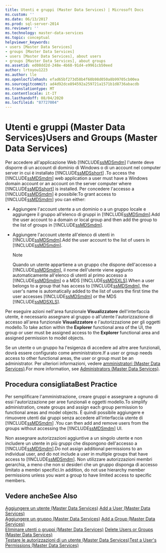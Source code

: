 ```yaml
---
title: Utenti e gruppi (Master Data Services) | Microsoft Docs
ms.custom: ''
ms.date: 06/13/2017
ms.prod: sql-server-2014
ms.reviewer: ''
ms.technology: master-data-services
ms.topic: conceptual
helpviewer_keywords:
- users [Master Data Services]
- groups [Master Data Services]
- users [Master Data Services], about users
- groups [Master Data Services], about groups
ms.assetid: ed08dd2d-248e-4b68-91d4-e9961cb50eed
author: lrtoyou1223
ms.author: lle
ms.openlocfilehash: efad65bf273d58b4f60b98d050a8b99705cb00ea
ms.sourcegitcommit: ad4d92dce894592a259721a1571b1d8736abacdb
ms.translationtype: MT
ms.contentlocale: it-IT
ms.lasthandoff: 08/04/2020
ms.locfileid: "87727004"
---
```

# <a name="users-and-groups-master-data-services"></a><span data-ttu-id="9debd-102">Utenti e gruppi (Master Data Services)</span><span class="sxs-lookup"><span data-stu-id="9debd-102">Users and Groups (Master Data Services)</span></span>
  <span data-ttu-id="9debd-103">Per accedere all'applicazione Web [!INCLUDE[ssMDSmdm](../includes/ssmdsmdm-md.md)] l'utente deve disporre di un account di dominio di Windows o di un account nel computer server in cui è installato [!INCLUDE[ssMDSshort](../includes/ssmdsshort-md.md)] .</span><span class="sxs-lookup"><span data-stu-id="9debd-103">To access the [!INCLUDE[ssMDSmdm](../includes/ssmdsmdm-md.md)] web application a user must have a Windows domain account or an account on the server computer where [!INCLUDE[ssMDSshort](../includes/ssmdsshort-md.md)] is installed.</span></span> <span data-ttu-id="9debd-104">Per concedere l'accesso a [!INCLUDE[ssMDSmdm](../includes/ssmdsmdm-md.md)] è possibile:</span><span class="sxs-lookup"><span data-stu-id="9debd-104">To grant access to [!INCLUDE[ssMDSmdm](../includes/ssmdsmdm-md.md)] you can either:</span></span>  
  
-   <span data-ttu-id="9debd-105">Aggiungere l'account utente a un dominio o a un gruppo locale e aggiungere il gruppo all'elenco di gruppi in [!INCLUDE[ssMDSmdm](../includes/ssmdsmdm-md.md)].</span><span class="sxs-lookup"><span data-stu-id="9debd-105">Add the user account to a domain or local group and then add the group to the list of groups in [!INCLUDE[ssMDSmdm](../includes/ssmdsmdm-md.md)].</span></span>  
  
-   <span data-ttu-id="9debd-106">Aggiungere l'account utente all'elenco di utenti in [!INCLUDE[ssMDSmdm](../includes/ssmdsmdm-md.md)].</span><span class="sxs-lookup"><span data-stu-id="9debd-106">Add the user account to the list of users in [!INCLUDE[ssMDSmdm](../includes/ssmdsmdm-md.md)].</span></span>  
  
    > [!NOTE]  
    >  <span data-ttu-id="9debd-107">Quando un utente appartiene a un gruppo che dispone dell'accesso a [!INCLUDE[ssMDSmdm](../includes/ssmdsmdm-md.md)], il nome dell'utente viene aggiunto automaticamente all'elenco di utenti al primo accesso a [!INCLUDE[ssMDSmdm](../includes/ssmdsmdm-md.md)] o a MDS [!INCLUDE[ssMDSXLS](../includes/ssmdsxls-md.md)].</span><span class="sxs-lookup"><span data-stu-id="9debd-107">When a user belongs to a group that has access to [!INCLUDE[ssMDSmdm](../includes/ssmdsmdm-md.md)], the user's name is automatically added to the list of users the first time the user accesses [!INCLUDE[ssMDSmdm](../includes/ssmdsmdm-md.md)] or the MDS [!INCLUDE[ssMDSXLS](../includes/ssmdsxls-md.md)].</span></span>  
  
 <span data-ttu-id="9debd-108">Per eseguire azioni nell'area funzionale **Visualizzatore** dell'interfaccia utente, è necessario assegnare al gruppo o all'utente l'autorizzazione di accesso all'area funzionale **Visualizzatore** e l'autorizzazione per gli oggetti modello.</span><span class="sxs-lookup"><span data-stu-id="9debd-108">To take action within the **Explorer** functional area of the UI, the group or user must be assigned access to the **Explorer** functional area and assigned permission to model objects.</span></span>  
  
 <span data-ttu-id="9debd-109">Se un utente o un gruppo ha l'esigenza di accedere ad altre aree funzionali, dovrà essere configurato come amministratore.</span><span class="sxs-lookup"><span data-stu-id="9debd-109">If a user or group needs access to other functional areas, the user or group must be an administrator.</span></span> <span data-ttu-id="9debd-110">Per ulteriori informazioni, vedere [amministratori &#40;Master Data Services&#41;](administrators-master-data-services.md).</span><span class="sxs-lookup"><span data-stu-id="9debd-110">For more information, see [Administrators &#40;Master Data Services&#41;](administrators-master-data-services.md).</span></span>  
  
## <a name="best-practice"></a><span data-ttu-id="9debd-111">Procedura consigliata</span><span class="sxs-lookup"><span data-stu-id="9debd-111">Best Practice</span></span>  
 <span data-ttu-id="9debd-112">Per semplificare l'amministrazione, creare gruppi e assegnare a ognuno di essi l'autorizzazione per aree funzionali e oggetti modello.</span><span class="sxs-lookup"><span data-stu-id="9debd-112">To simplify administration, create groups and assign each group permission to functional areas and model objects.</span></span> <span data-ttu-id="9debd-113">È quindi possibile aggiungere e rimuovere utenti dai gruppi senza accedere all'interfaccia utente di [!INCLUDE[ssMDSmdm](../includes/ssmdsmdm-md.md)] .</span><span class="sxs-lookup"><span data-stu-id="9debd-113">You can then add and remove users from the groups without accessing the [!INCLUDE[ssMDSmdm](../includes/ssmdsmdm-md.md)] UI.</span></span>  
  
 <span data-ttu-id="9debd-114">Non assegnare autorizzazioni aggiuntive a un singolo utente e non includere un utente in più gruppi che dispongono dell'accesso a [!INCLUDE[ssMDSmdm](../includes/ssmdsmdm-md.md)].</span><span class="sxs-lookup"><span data-stu-id="9debd-114">Do not assign additional permissions to an individual user, and do not include a user in multiple groups that have access to [!INCLUDE[ssMDSmdm](../includes/ssmdsmdm-md.md)].</span></span> <span data-ttu-id="9debd-115">Non utilizzare autorizzazioni membri gerarchia, a meno che non si desideri che un gruppo disponga di accesso limitato a membri specifici.</span><span class="sxs-lookup"><span data-stu-id="9debd-115">In addition, do not use hierarchy member permissions unless you want a group to have limited access to specific members.</span></span>  
  
## <a name="see-also"></a><span data-ttu-id="9debd-116">Vedere anche</span><span class="sxs-lookup"><span data-stu-id="9debd-116">See Also</span></span>  
 <span data-ttu-id="9debd-117">[Aggiungere un utente &#40;Master Data Services&#41;](../../2014/master-data-services/add-a-user-master-data-services.md) </span><span class="sxs-lookup"><span data-stu-id="9debd-117">[Add a User &#40;Master Data Services&#41;](../../2014/master-data-services/add-a-user-master-data-services.md) </span></span>  
 <span data-ttu-id="9debd-118">[Aggiungere un gruppo &#40;Master Data Services&#41;](../../2014/master-data-services/add-a-group-master-data-services.md) </span><span class="sxs-lookup"><span data-stu-id="9debd-118">[Add a Group &#40;Master Data Services&#41;](../../2014/master-data-services/add-a-group-master-data-services.md) </span></span>  
 <span data-ttu-id="9debd-119">[Eliminare utenti o gruppi &#40;Master Data Services&#41;](../../2014/master-data-services/delete-users-or-groups-master-data-services.md) </span><span class="sxs-lookup"><span data-stu-id="9debd-119">[Delete Users or Groups &#40;Master Data Services&#41;](../../2014/master-data-services/delete-users-or-groups-master-data-services.md) </span></span>  
 [<span data-ttu-id="9debd-120">Testare le autorizzazioni di un utente &#40;Master Data Services&#41;</span><span class="sxs-lookup"><span data-stu-id="9debd-120">Test a User's Permissions &#40;Master Data Services&#41;</span></span>](../../2014/master-data-services/test-a-user-s-permissions-master-data-services.md)  
  
  
